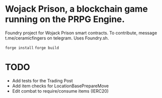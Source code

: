 # Wojack Prison, a blockchain game running on the PRPG Engine.

Foundry project for Wojack Prison smart contracts. To contribute, message t.me/ceramicfingers on telegram. Uses Foundry.sh.

`forge install`
`forge build`

# TODO

- Add tests for the Trading Post
- Add item checks for LocationBasePrepareMove
- Edit combat to require/consume items (IERC20)
